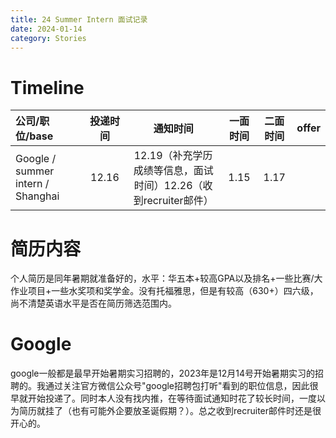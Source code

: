 ```yaml
---
title: 24 Summer Intern 面试记录
date: 2024-01-14
category: Stories
---
```


# Timeline
|公司/职位/base                     | 投递时间 | 通知时间 | 一面时间 | 二面时间 | offer |
|    :--                           |   :--:   |   :--:  |  :--:   | :--:    | :-- |
|Google / summer intern / Shanghai | 12.16 |12.19（补充学历成绩等信息，面试时间）12.26（收到recruiter邮件）|1.15| 1.17|


# 简历内容
个人简历是同年暑期就准备好的，水平：华五本+较高GPA以及排名+一些比赛/大作业项目+一些水奖项和奖学金。没有托福雅思，但是有较高（630+）四六级，尚不清楚英语水平是否在简历筛选范围内。

# Google
google一般都是最早开始暑期实习招聘的，2023年是12月14号开始暑期实习的招聘的。我通过关注官方微信公众号"google招聘包打听"看到的职位信息，因此很早就开始投递了。同时本人没有找内推，在等待面试通知时花了较长时间，一度以为简历就挂了（也有可能外企要放圣诞假期？）。总之收到recruiter邮件时还是很开心的。


